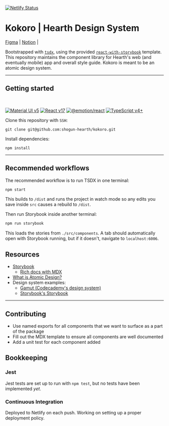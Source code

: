 [![Netlify Status](https://api.netlify.com/api/v1/badges/97b786c8-8342-4962-bd67-c95cd0ae7d9c/deploy-status)](https://app.netlify.com/sites/hearth-kokoro/deploys)

# Kokoro | Hearth Design System

[Figma](https://www.figma.com/file/M7Z0RpYEQszVSWhAFs2yAe/Design-System?node-id=38%3A2) | [Notion](https://www.notion.so/gethearth/Kokoro-Hearth-s-Design-System-f925086806a24898897786379cbc17dc) |

Bootstrapped with [`tsdx`](https://github.com/jaredpalmer/tsdx), using the provided [`react-with-storybook`](https://github.com/jaredpalmer/tsdx/blob/master/templates/react-with-storybook/README.md) template. This repository maintains the component library for Hearth's web (and eventually mobile) app and overall style guide. Kokoro is meant to be an atomic design system.

---

## Getting started

<br />

[![Material UI v5](https://img.shields.io/badge/Material%20UI-v5-blue?style=for-the-badge)]((https://mui.com/))
[![React v17](https://img.shields.io/badge/react-v17-brightgreen?style=for-the-badge)]((https://reactjs.org/))
[![@emotion/react](https://img.shields.io/badge/%40emotion%2Freact-v11-ff69b4?style=for-the-badge)]((https://emotion.sh/docs/introduction))
[![TypeScript v4+](https://img.shields.io/badge/TypeScript-v4%2B-dodgerblue?style=for-the-badge)](https://www.typescriptlang.org/)

Clone this repository with `SSH`:
```
git clone git@github.com:shogun-hearth/kokoro.git
```

Install dependencies:
```
npm install
```

---

## Recommended workflows

The recommended workflow is to run TSDX in one terminal:

```bash
npm start
```

This builds to `/dist` and runs the project in watch mode so any edits you save inside `src` causes a rebuild to `/dist`.

Then run Storybook inside another terminal:

```bash
npm run storybook
```

This loads the stories from `./src/components`. A tab should automatically open with Storybook running, but if it doesn't, navigate to `localhost:6006`.
<br />

## Resources
- [Storybook](https://storybook.js.org/)
    - [Rich docs with MDX](https://storybook.js.org/blog/rich-docs-with-storybook-mdx/)
- [What is Atomic Design?](https://xd.adobe.com/ideas/process/ui-design/atomic-design-principles-methodology-101/)
- Design system examples:
    - [Gamut (Codecademy's design system)](https://gamut.codecademy.com/?path=/docs/atoms-card--card)
    - [Storybook's Storybook](https://next--storybookjs.netlify.app/official-storybook/)

---

## Contributing

- Use named exports for all components that we want to surface as a part of the package
- Fill out the MDX template to ensure all components are well documented
- Add a unit test for each component added

## Bookkeeping

### Jest

Jest tests are set up to run with `npm test`, but no tests have been implemented _yet_.

### Continuous Integration

Deployed to Netlify on each push. Working on setting up a proper deployment policy.

